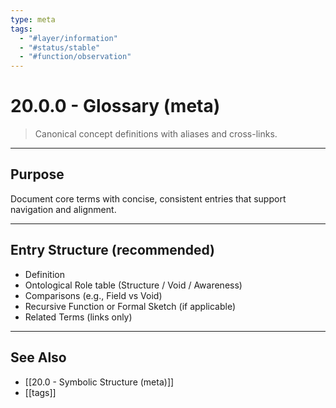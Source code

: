 ```yaml
---
type: meta
tags:
  - "#layer/information"
  - "#status/stable"
  - "#function/observation"
---
```


# 20.0.0 - Glossary (meta)

> Canonical concept definitions with aliases and cross-links.

---

## Purpose

Document core terms with concise, consistent entries that support navigation and alignment.

---

## Entry Structure (recommended)

- Definition
- Ontological Role table (Structure / Void / Awareness)
- Comparisons (e.g., Field vs Void)
- Recursive Function or Formal Sketch (if applicable)
- Related Terms (links only)

---

## See Also

- [[20.0 - Symbolic Structure (meta)]]
- [[tags]]
